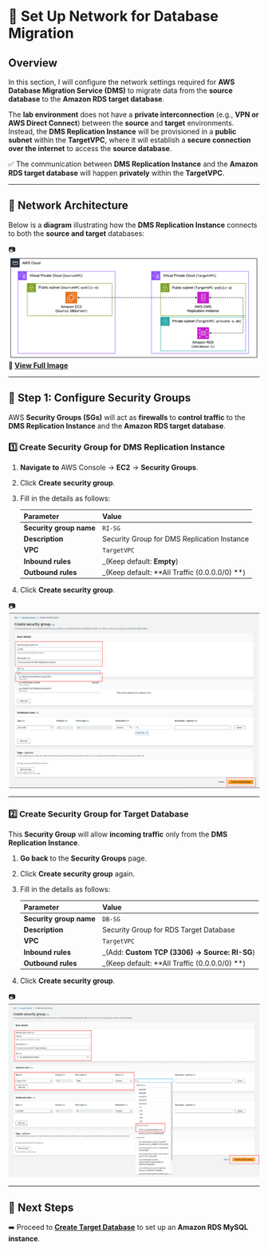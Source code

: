 # 🚀 **Set Up Network for Database Migration**

## **Overview**
In this section, I will configure the network settings required for **AWS Database Migration Service (DMS)** to migrate data from the **source database** to the **Amazon RDS target database**.

The **lab environment** does not have a **private interconnection** (e.g., **VPN or AWS Direct Connect**) between the **source** and **target** environments. Instead, the **DMS Replication Instance** will be provisioned in a **public subnet** within the **TargetVPC**, where it will establish a **secure connection over the internet** to access the **source database**.

✅ The communication between **DMS Replication Instance** and the **Amazon RDS target database** will happen **privately** within the **TargetVPC**.

---

## **📌 Network Architecture**
Below is a **diagram** illustrating how the **DMS Replication Instance** connects to both the **source and target** databases:

📷   
![DMS Network Architecture](assets/dms-network-architecture.png)  
**🔗 [View Full Image](assets/dms-network-architecture.png)**

---

## **🔹 Step 1: Configure Security Groups**
AWS **Security Groups (SGs)** will act as **firewalls** to **control traffic** to the **DMS Replication Instance** and the **Amazon RDS target database**.

### **1️⃣ Create Security Group for DMS Replication Instance**
1. **Navigate to** AWS Console → **EC2** → **Security Groups**.
2. Click **Create security group**.
3. Fill in the details as follows:

   | Parameter            | Value |
   |----------------------|----------------------------|
   | **Security group name** | `RI-SG` |
   | **Description**       | Security Group for DMS Replication Instance |
   | **VPC**               | `TargetVPC` |
   | **Inbound rules**     | _(Keep default: **Empty**) |
   | **Outbound rules**    | _(Keep default: **All Traffic (0.0.0.0/0) **) |

4. Click **Create security group**.

📷 
![Create DMS Security Group](assets/create-dms-sg.png)  

---

### **2️⃣ Create Security Group for Target Database**
This **Security Group** will allow **incoming traffic** only from the **DMS Replication Instance**.

1. **Go back** to the **Security Groups** page.
2. Click **Create security group** again.
3. Fill in the details as follows:

   | Parameter            | Value |
   |----------------------|----------------------------|
   | **Security group name** | `DB-SG` |
   | **Description**       | Security Group for RDS Target Database |
   | **VPC**               | `TargetVPC` |
   | **Inbound rules**     | _(Add: **Custom TCP (3306) → Source: RI-SG**) |
   | **Outbound rules**    | _(Keep default: **All Traffic (0.0.0.0/0) **) |

4. Click **Create security group**.

📷 
![Create DB Security Group](assets/create-db-sg.png)  

---

## **🎯 Next Steps**
➡️ Proceed to **[Create Target Database](./create-target-db.md)** to set up an **Amazon RDS MySQL instance**.
